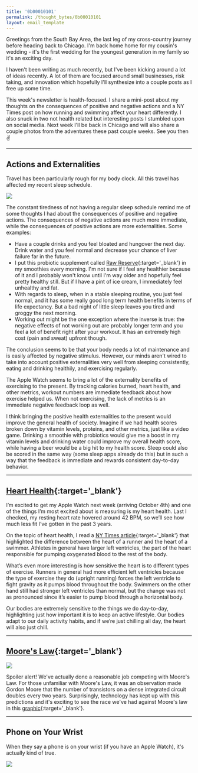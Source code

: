 ```yaml
---
title: '0b00010101'
permalink: /thought_bytes/0b00010101
layout: email_template
---
```

Greetings from the South Bay Area, the last leg of my cross-country journey before heading back to Chicago. I'm back home home for my cousin's wedding - it's the first wedding for the youngest generation in my family so it's an exciting day.

I haven't been writing as much recently, but I've been kicking around a lot of ideas recently. A lot of them are focused around small businesses, risk taking, and innovation which hopefully I'll synthesize into a couple posts as I free up some time.

This week's newsletter is health-focused. I share a mini-post about my thoughts on the consequences of positive and negative actions and a NY Times post on how running and swimming affect your heart differently. I also snuck in two not health related but interesting posts I stumbled upon on social media. Next week I'll be back in Chicago and will also share a couple photos from the adventures these past couple weeks. See you then ✌️

<hr class='post-hr' />

## Actions and Externalities

Travel has been particularly rough for my body clock. All this travel has affected my recent sleep schedule.

![](https://kevinarifin.com/images/thought_bytes/sleep.jpeg)

The constant tiredness of not having a regular sleep schedule remind me of some thoughts I had about the consequences of positive and negative actions. The consequences of negative actions are much more immediate, while the consequences of positive actions are more externalities. Some examples:
* Have a couple drinks and you feel bloated and hungover the next day. Drink water and you feel normal and decrease your chance of liver failure far in the future.
* I put this probiotic supplement called [Raw Reserve](https://www.amazon.com/Amazing-Grass-Reserve-Superfood-Probiotics/dp/B004TJD72Q){:target='_blank'} in my smoothies every morning. I'm not sure if I feel any healthier because of it and I probably won't know until I'm way older and hopefully feel pretty healthy still. But if I have a pint of ice cream, I immediately feel unhealthy and fat.
* With regards to sleep, when in a stable sleeping routine, you just feel normal, and it has some really good long term health benefits in terms of life expectancy. But a bad night of little sleep leaves you tired and groggy the next morning.
* Working out might be the one exception where the inverse is true: the negative effects of not working out are probably longer term and you feel a lot of benefit right after your workout. It has an extremely high cost (pain and sweat) upfront though.

The conclusion seems to be that your body needs a lot of maintenance and is easily affected by negative stimulus. However, our minds aren't wired to take into account positive externalities very well from sleeping consistently, eating and drinking healthily, and exercising regularly.

The Apple Watch seems to bring a lot of the externality benefits of exercising to the present. By tracking calories burned, heart health, and other metrics, workout numbers are immediate feedback about how exercise helped us. When not exercising, the lack of metrics is an immediate negative feedback loop as well.

I think bringing the positive health externalities to the present would improve the general health of society. Imagine if we had health scores broken down by vitamin levels, proteins, and other metrics, just like a video game. Drinking a smoothie with probiotics would give me a boost in my vitamin levels and drinking water could improve my overall health score, while having a beer would be a big hit to my health score. Sleep could also be scored in the same way (some sleep apps already do this) but in such a way that the feedback is immediate and rewards consistent day-to-day behavior.

<hr class='post-hr' />

## [Heart Health](https://www.nytimes.com/2019/04/03/well/move/heart-health-swimming-running-exercise.html){:target='_blank'}

I’m excited to get my Apple Watch next week (arriving October 4th) and one of the things I’m most excited about is measuring is my heart health. Last I checked, my resting heart rate hovered around 42 BPM, so we’ll see how much less fit I’ve gotten in the past 3 years.

On the topic of heart health, I read a [NY Times article](https://www.nytimes.com/2019/04/03/well/move/heart-health-swimming-running-exercise.html){:target='_blank'} that highlighted the difference between the heart of a runner and the heart of a swimmer. Athletes in general have larger left ventricles, the part of the heart responsible for pumping oxygenated blood to the rest of the body.

What’s even more interesting is how sensitive the heart is to different types of exercise. Runners in general had more efficient left ventricles because the type of exercise they do (upright running) forces the left ventricle to fight gravity as it pumps blood throughout the body. Swimmers on the other hand still had stronger left ventricles than normal, but the change was not as pronounced since it’s easier to pump blood through a horizontal body.

Our bodies are extremely sensitive to the things we do day-to-day, highlighting just how important it is to keep an active lifestyle. Our bodies adapt to our daily activity habits, and if we’re just chilling all day, the heart will also just chill.

<hr class='post-hr' />

## [Moore's Law](https://www.reddit.com/r/dataisbeautiful/comments/cynql1/moores_law_graphed_vs_real_cpus_gpus_1965_2019_oc/?utm_source=share&utm_medium=ios_app){:target='_blank'}

![](https://kevinarifin.com/images/thought_bytes/moore.png)

Spoiler alert! We've actually done a reasonable job competing with Moore's Law. For those unfamiliar with Moore's Law, it was an observation made Gordon Moore that the number of transistors on a dense integrated circuit doubles every two years. Surprisingly, technology has kept up with this predictions and it's exciting to see the race we've had against Moore's law in this [graphic](https://www.reddit.com/r/dataisbeautiful/comments/cynql1/moores_law_graphed_vs_real_cpus_gpus_1965_2019_oc/?utm_source=share&utm_medium=ios_app){:target='_blank'}.

<hr class='post-hr' />

## Phone on Your Wrist

When they say a phone is on your wrist (if you have an Apple Watch), it's actually kind of true.

![](https://kevinarifin.com/images/thought_bytes/watchres.png)




